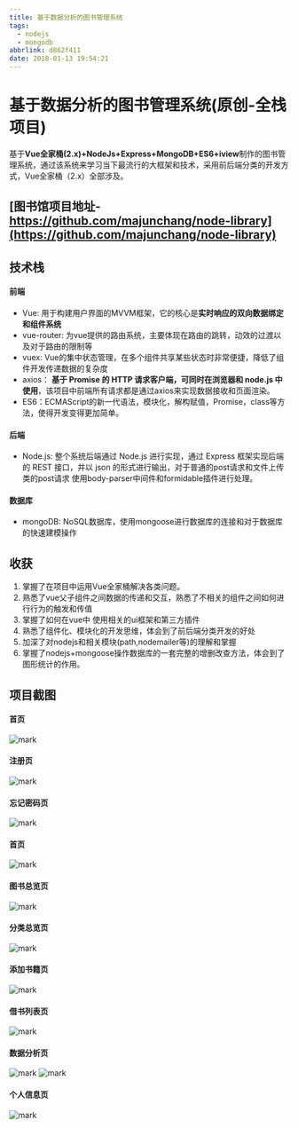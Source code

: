 ```yaml
---
title: 基于数据分析的图书管理系统
tags:
  - nodejs
  - mongodb
abbrlink: d862f411
date: 2018-01-13 19:54:21
---
```


# 基于数据分析的图书管理系统(原创-全栈项目)
基于**Vue全家桶(2.x)+NodeJs+Express+MongoDB+ES6+iview**制作的图书管理系统，通过该系统来学习当下最流行的大框架和技术，采用前后端分类的开发方式，Vue全家桶（2.x）全部涉及。

##  [图书馆项目地址-https://github.com/majunchang/node-library](https://github.com/majunchang/node-library)

## 技术栈

#### 前端
- Vue: 用于构建用户界面的MVVM框架，它的核心是**实时响应的双向数据绑定和组件系统**
- vue-router: 为vue提供的路由系统，主要体现在路由的跳转，动效的过渡以及对于路由的限制等
- vuex: Vue的集中状态管理，在多个组件共享某些状态时非常便捷，降低了组件开发传递数据的复杂度
- axios： **基于 Promise 的 HTTP 请求客户端，可同时在浏览器和 node.js 中使用**，该项目中前端所有请求都是通过axios来实现数据接收和页面渲染。
- ES6：ECMAScript的新一代语法，模块化，解构赋值，Promise，class等方法，使得开发变得更加简单。


#### 后端
- Node.js: 整个系统后端通过 Node.js 进行实现，通过 Express 框架实现后端的 REST 接口，并以 json 的形式进行输出，对于普通的post请求和文件上传类的post请求 使用body-parser中间件和formidable插件进行处理。


#### 数据库
- mongoDB: NoSQL数据库，使用mongoose进行数据库的连接和对于数据库的快速建模操作

## 收获

1. 掌握了在项目中运用Vue全家桶解决各类问题。
2. 熟悉了vue父子组件之间数据的传递和交互，熟悉了不相关的组件之间如何进行行为的触发和传值
3. 掌握了如何在vue中 使用相关的ui框架和第三方插件
4. 熟悉了组件化、模块化的开发思维，体会到了前后端分类开发的好处
5. 加深了对nodejs和相关模块(path,nodemailer等)的理解和掌握
6. 掌握了nodejs+mongoose操作数据库的一套完整的增删改查方法，体会到了图形统计的作用。

##  项目截图

#### 首页 
![mark](http://upload-images.jianshu.io/upload_images/5703029-c2313aaabe07a1f2.png?imageMogr2/auto-orient/strip%7CimageView2/2/w/1240)

#### 注册页
![mark](http://upload-images.jianshu.io/upload_images/5703029-e63712d3143900c5.png?imageMogr2/auto-orient/strip%7CimageView2/2/w/1240)
#### 忘记密码页
![mark](http://upload-images.jianshu.io/upload_images/5703029-b1e928eec2dac035.png?imageMogr2/auto-orient/strip%7CimageView2/2/w/1240)
#### 首页
![mark](http://upload-images.jianshu.io/upload_images/5703029-96c30091acd84714.png?imageMogr2/auto-orient/strip%7CimageView2/2/w/1240)
#### 图书总览页
![mark](http://upload-images.jianshu.io/upload_images/5703029-42b383bc477fa00b.png?imageMogr2/auto-orient/strip%7CimageView2/2/w/1240)
#### 分类总览页
![mark](http://upload-images.jianshu.io/upload_images/5703029-55ac86220e31077a.png?imageMogr2/auto-orient/strip%7CimageView2/2/w/1240)
#### 添加书籍页
![mark](http://upload-images.jianshu.io/upload_images/5703029-f80c2a427b18a43a.png?imageMogr2/auto-orient/strip%7CimageView2/2/w/1240)
#### 借书列表页
![mark](http://upload-images.jianshu.io/upload_images/5703029-dbaf941d90a8f2f4.png?imageMogr2/auto-orient/strip%7CimageView2/2/w/1240)
#### 数据分析页
![mark](http://upload-images.jianshu.io/upload_images/5703029-e0587f64bd83ff97.png?imageMogr2/auto-orient/strip%7CimageView2/2/w/1240)
![mark](http://upload-images.jianshu.io/upload_images/5703029-a1609c810cd1757b.png?imageMogr2/auto-orient/strip%7CimageView2/2/w/1240)
#### 个人信息页
![mark](http://upload-images.jianshu.io/upload_images/5703029-271ab218f761a24b.png?imageMogr2/auto-orient/strip%7CimageView2/2/w/1240)
